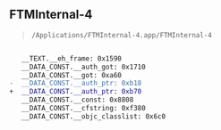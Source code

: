 ## FTMInternal-4

> `/Applications/FTMInternal-4.app/FTMInternal-4`

```diff

   __TEXT.__eh_frame: 0x1590
   __DATA_CONST.__auth_got: 0x1710
   __DATA_CONST.__got: 0xa60
-  __DATA_CONST.__auth_ptr: 0xb18
+  __DATA_CONST.__auth_ptr: 0xb70
   __DATA_CONST.__const: 0x8808
   __DATA_CONST.__cfstring: 0xf380
   __DATA_CONST.__objc_classlist: 0x6c0

```
